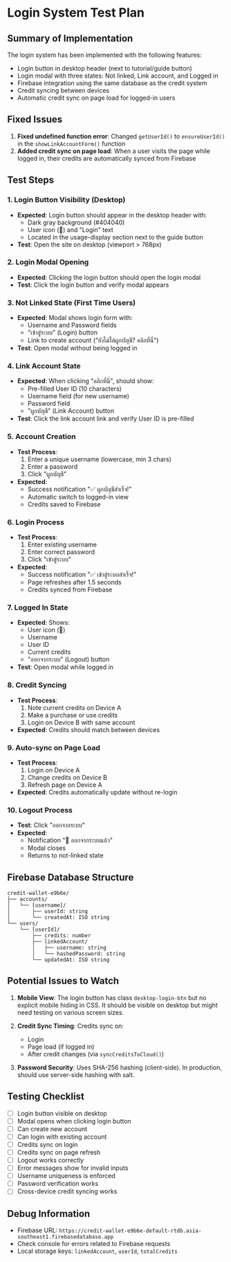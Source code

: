 # Login System Test Plan

## Summary of Implementation

The login system has been implemented with the following features:
- Login button in desktop header (next to tutorial/guide button)
- Login modal with three states: Not linked, Link account, and Logged in
- Firebase integration using the same database as the credit system
- Credit syncing between devices
- Automatic credit sync on page load for logged-in users

## Fixed Issues

1. **Fixed undefined function error**: Changed `getUserId()` to `ensureUserId()` in the `showLinkAccountForm()` function
2. **Added credit sync on page load**: When a user visits the page while logged in, their credits are automatically synced from Firebase

## Test Steps

### 1. Login Button Visibility (Desktop)
- **Expected**: Login button should appear in the desktop header with:
  - Dark gray background (#404040)
  - User icon (👤) and "Login" text
  - Located in the usage-display section next to the guide button
- **Test**: Open the site on desktop (viewport > 768px)

### 2. Login Modal Opening
- **Expected**: Clicking the login button should open the login modal
- **Test**: Click the login button and verify modal appears

### 3. Not Linked State (First Time Users)
- **Expected**: Modal shows login form with:
  - Username and Password fields
  - "เข้าสู่ระบบ" (Login) button
  - Link to create account ("ยังไม่ได้ผูกบัญชี? คลิกที่นี่")
- **Test**: Open modal without being logged in

### 4. Link Account State
- **Expected**: When clicking "คลิกที่นี่", should show:
  - Pre-filled User ID (10 characters)
  - Username field (for new username)
  - Password field
  - "ผูกบัญชี" (Link Account) button
- **Test**: Click the link account link and verify User ID is pre-filled

### 5. Account Creation
- **Test Process**:
  1. Enter a unique username (lowercase, min 3 chars)
  2. Enter a password
  3. Click "ผูกบัญชี"
- **Expected**: 
  - Success notification "✅ ผูกบัญชีสำเร็จ!"
  - Automatic switch to logged-in view
  - Credits saved to Firebase

### 6. Login Process
- **Test Process**:
  1. Enter existing username
  2. Enter correct password
  3. Click "เข้าสู่ระบบ"
- **Expected**:
  - Success notification "✅ เข้าสู่ระบบสำเร็จ!"
  - Page refreshes after 1.5 seconds
  - Credits synced from Firebase

### 7. Logged In State
- **Expected**: Shows:
  - User icon (👤)
  - Username
  - User ID
  - Current credits
  - "ออกจากระบบ" (Logout) button
- **Test**: Open modal while logged in

### 8. Credit Syncing
- **Test Process**:
  1. Note current credits on Device A
  2. Make a purchase or use credits
  3. Login on Device B with same account
- **Expected**: Credits should match between devices

### 9. Auto-sync on Page Load
- **Test Process**:
  1. Login on Device A
  2. Change credits on Device B
  3. Refresh page on Device A
- **Expected**: Credits automatically update without re-login

### 10. Logout Process
- **Test**: Click "ออกจากระบบ"
- **Expected**: 
  - Notification "👋 ออกจากระบบแล้ว"
  - Modal closes
  - Returns to not-linked state

## Firebase Database Structure

```
credit-wallet-e9b6e/
├── accounts/
│   └── [username]/
│       ├── userId: string
│       └── createdAt: ISO string
└── users/
    └── [userId]/
        ├── credits: number
        ├── linkedAccount/
        │   ├── username: string
        │   └── hashedPassword: string
        └── updatedAt: ISO string
```

## Potential Issues to Watch

1. **Mobile View**: The login button has class `desktop-login-btn` but no explicit mobile hiding in CSS. It should be visible on desktop but might need testing on various screen sizes.

2. **Credit Sync Timing**: Credits sync on:
   - Login
   - Page load (if logged in)
   - After credit changes (via `syncCreditsToCloud()`)

3. **Password Security**: Uses SHA-256 hashing (client-side). In production, should use server-side hashing with salt.

## Testing Checklist

- [ ] Login button visible on desktop
- [ ] Modal opens when clicking login button
- [ ] Can create new account
- [ ] Can login with existing account
- [ ] Credits sync on login
- [ ] Credits sync on page refresh
- [ ] Logout works correctly
- [ ] Error messages show for invalid inputs
- [ ] Username uniqueness is enforced
- [ ] Password verification works
- [ ] Cross-device credit syncing works

## Debug Information

- Firebase URL: `https://credit-wallet-e9b6e-default-rtdb.asia-southeast1.firebasedatabase.app`
- Check console for errors related to Firebase requests
- Local storage keys: `linkedAccount`, `userId`, `totalCredits`